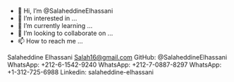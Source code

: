 - 👋 Hi, I’m @SalaheddineElhassani
- 👀 I’m interested in ...
- 🌱 I’m currently learning ...
- 💞️ I’m looking to collaborate on ...
- 📫 How to reach me ...

<!---
SalaheddineElhassani/SalaheddineElhassani is a ✨ special ✨ repository because its `README.md` (this file) appears on your GitHub profile.
You can click the Preview link to take a look at your changes.
--->

Salaheddine Elhassani
Salah16@gmail.com
GitHub: @SalaheddineElhassani
WhatsApp: +212-6-1542-9240
WhatsApp: +212-7-0887-8297
WhatsApp: +1-312-725-6988
Linkedin: salaheddine-elhassani
